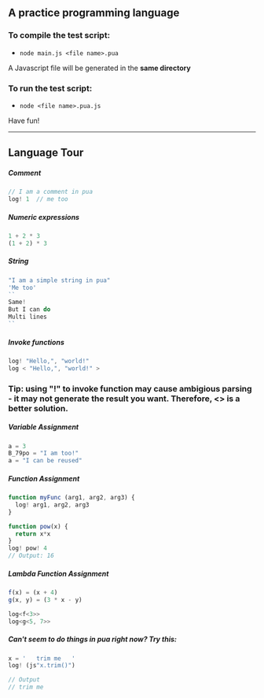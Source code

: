 ## A practice programming language

### To compile the test script:

- `node main.js <file name>.pua`

A Javascript file will be generated in the **same directory**

### To run the test script:

- `node <file name>.pua.js`

Have fun!

***

## Language Tour

##### Comment

```javascript
// I am a comment in pua
log! 1  // me too
```

##### Numeric expressions

```javascript
1 + 2 * 3
(1 + 2) * 3
```

##### String

```javascript
"I am a simple string in pua"
'Me too'
``
Same!
But I can do
Multi lines
``
```

##### Invoke functions

```javascript
log! "Hello,", "world!"
log < "Hello,", "world!" >
```

### Tip: using "!" to invoke function may cause ambigious parsing - it may not generate the result you want. Therefore, <> is a better solution.

##### Variable Assignment

```python
a = 3
B_79po = "I am too!"
a = "I can be reused"
```

##### Function Assignment

```javascript
function myFunc (arg1, arg2, arg3) {
  log! arg1, arg2, arg3
}

function pow(x) {
  return x*x
}
log! pow! 4
// Output: 16
```

##### Lambda Function Assignment

```javascript
f(x) = (x + 4)
g(x, y) = (3 * x - y)

log<f<3>>
log<g<5, 7>>
```

##### Can't seem to do things in pua right now? Try this:

```javascript
x = '   trim me   '
log! (js"x.trim()")

// Output
// trim me
```
